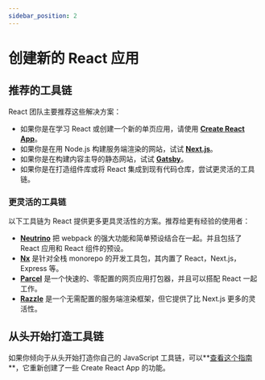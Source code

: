 ```yaml
---
sidebar_position: 2
---
```


# 创建新的 React 应用

## 推荐的工具链
React 团队主要推荐这些解决方案：

- 如果你是在学习 React 或创建一个新的单页应用，请使用 **[Create React App](https://create-react-app.bootcss.com/)**。
- 如果你是在用 Node.js 构建服务端渲染的网站，试试 **[Next.js](https://nextjs.frontendx.cn/)**。
- 如果你是在构建内容主导的静态网站，试试 **[Gatsby](https://www.gatsbyjs.com/)**。
- 如果你是在打造组件库或将 React 集成到现有代码仓库，尝试更灵活的工具链。

### 更灵活的工具链
以下工具链为 React 提供更多更具灵活性的方案。推荐给更有经验的使用者：

- **[Neutrino](https://neutrinojs.org/)** 把 webpack 的强大功能和简单预设结合在一起。并且包括了 React 应用和 React 组件的预设。
- **[Nx](https://nx.dev/)** 是针对全栈 monorepo 的开发工具包，其内置了 React，Next.js，Express 等。
- **[Parcel](https://parceljs.org/)** 是一个快速的、零配置的网页应用打包器，并且可以搭配 React 一起工作。
- **[Razzle](https://razzlejs.org/)** 是一个无需配置的服务端渲染框架，但它提供了比 Next.js 更多的灵活性。

## 从头开始打造工具链
如果你倾向于从头开始打造你自己的 JavaScript 工具链，可以**[查看这个指南](../blog/Creating%20a%20React%20App…%20From%20Scratch)**，它重新创建了一些 Create React App 的功能。
